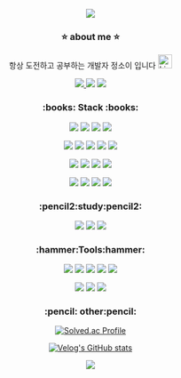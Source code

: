 <p align="center">
<img src ="https://capsule-render.vercel.app/api?type=wave&color=auto&height=300&section=header&text=Soi%20Jeong&fontSize=90">
</p>

 <h3  align = center>⭐ about me ⭐</h3>
 <p align="center">
항상 도전하고 공부하는 개발자 정소이 입니다
 <img src="https://raw.githubusercontent.com/Tarikul-Islam-Anik/Animated-Fluent-Emojis/master/Emojis/Smilies/Light%20Blue%20Heart.png" alt="Light Blue Heart" width="25" height="25" />
<div></div></p>
<p align="center">
 <a href="mailto:writer__soi@naver.com">
   <img src="https://img.shields.io/badge/Naver Mail-03C75A?style=flat-square&logo=Naver&logoColor=white&link=writer__soi@naver.com"/>
</a>
<img src = "https://hits.seeyoufarm.com/api/count/incr/badge.svg?url=https%3A%2F%2Fgithub.com%2Fsoijeongg&count_bg=%2356C87B&title_bg=%233876C0&icon=&icon_color=%23E7E7E7&title=hits&edge_flat=false)](https://hits.seeyoufarm.com">
  <a href="https://velog.io/@soijeongg"><img src="https://velog-readme-stats.vercel.app/api/badge?name=soijeongg"></a> 
 </p>

<h3  align = center>:books: Stack :books:</h3>
 <p align = center>
<img src="https://img.shields.io/badge/python-3776AB?&style=for-the-flat&logo=python&logoColor=white">
<img src = "https://img.shields.io/badge/HTML5-E34F26?&style=for-the-flat&logo=HTML5&logoColor=white">
<img src = "https://img.shields.io/badge/MYSQL-4479A1?&style=for-the-flat&logo=MYSQL&logoColor=white">
<img src = "https://img.shields.io/badge/Git-4479A1?&style=for-the-flat&logo=Git&logoColor=white">
 </p>
  <p align = center>
<img src = "https://img.shields.io/badge/Fastapi-009688?&style=for-the-flat&logo=Fastapi&logoColor=white">
<img src = "https://img.shields.io/badge/mongodb-47A248?&style=for-the-flat&logo=mongodb&logoColor=white">
<img src = "https://img.shields.io/badge/jquery-0769AD?&style=for-the-flat&logo=jquery&logoColor=white">
<img src = "https://img.shields.io/badge/jinja-B41717?&style=for-the-flat&logo=jinja&logoColor=white">
<img src = "https://img.shields.io/badge/javascript-F7DF1E?&style=for-the-flat&logo=javascript&logoColor=white">
   </p>
 <p align = center>
<img src = "https://img.shields.io/badge/express-000000?&style=for-the-flat&logo=express&logoColor=white">
<img src = "https://img.shields.io/badge/amazonaws-232F3E?&style=for-the-flat&logo=amazonaws&logoColor=white">
<img src = "https://img.shields.io/badge/googlecloud-4285F4?&style=for-the-flat&logo=googlecloud&logoColor=white">
<img src = "https://img.shields.io/badge/node.js-339933?&style=for-the-flat&logo=nodedotjs&logoColor=white">
</p>
 <p align = center>
<img src = "https://img.shields.io/badge/docker-2496ED?&style=for-the-flat&logo=docker&logoColor=white">
<img src="https://img.shields.io/badge/Typescript-3178C6?style=for-the-flat&logo=Typescript&logoColor=white"/>
  <img src = "https://img.shields.io/badge/apachekafka-231F20?&style=for-the-flat&logo=apachekafka&logoColor=white">
  <img src = "https://img.shields.io/badge/nestjs-E0234E?&style=for-the-flat&logo=nestjs&logoColor=white">
 </p>
<h3  align = center>:pencil2:study:pencil2:</h3>
 <p align = center>
<!--<img src = "https://img.shields.io/badge/C-A8B9CC?&style=for-the-flat&logo=C&logoColor=white">-->
<!--<img src = "https://img.shields.io/badge/c++-00599C?&style=for-the-flat&logo=cplusplus&logoColor=white">-->
<!--<img src = "https://img.shields.io/badge/csharp-512BD4?&style=for-the-flat&logo=csharp&logoColor=white"> -->
<img src="https://img.shields.io/badge/java-007396?&style=for-the-flat&logo=openjdk&logoColor=white"> 
<img src = "https://img.shields.io/badge/kubernetes-326CE5?&style=for-the-flat&logo=kubernetes&logoColor=white">
<img src = "https://img.shields.io/badge/spring-6DB33F?&style=for-the-flat&logo=spring&logoColor=white">

<!--<img src = "https://img.shields.io/badge/swift-F05138?&style=for-the-flat&logo=swift&logoColor=white">-->
</p>
<h3 align = center>:hammer:Tools:hammer:</h3>
<p align = center>
<img src ="https://img.shields.io/badge/Visual%20Studio%20Code-007ACC?&style=for-the-flat&logo=Visual%20Studio%20Code&logoColor=white">
<img src ="https://img.shields.io/badge/intellijidea-000000?&style=for-the-flat&logo=intellijidea&logoColor=white">
<img src ="https://img.shields.io/badge/Eclipse%20IDE-2C2255?&style=for-the-flat&logo=Eclipse%20IDE&logoColor=white">
<img src="https://img.shields.io/badge/Postman-FF6C37?style=for-the-flat&logo=Postman&logoColor=white"/>
<img src="https://img.shields.io/badge/Insomnia-4000BF?style=for-the-flat&logo=insomnia&logoColor=white"/>
</p>
<p align = center>
 <img src="https://img.shields.io/badge/apachejmeter-D22128?style=for-the-flat&logo=apachejmeter&logoColor=white"/>
<img src="https://img.shields.io/badge/prometheus-E6522C?style=for-the-flat&logo=prometheus&logoColor=white"/>
<img src="https://img.shields.io/badge/Grafana-F46800?style=for-the-flat&logo=Grafana&logoColor=white"/>
</p>

<h3 align = center>:pencil: other:pencil:</h3>
<div align = center>
 
 [![Solved.ac Profile](http://mazassumnida.wtf/api/v2/generate_badge?boj=ninosoi2001)](https://solved.ac/ninosoi2001/)
<div></div>
 
 [![Velog's GitHub stats](https://velog-readme-stats.vercel.app/api?name=soijeongg)]([https://velog.io/@soijeongg])
<div></div>
<img src ="https://github-readme-stats.vercel.app/api?username=soijeongg&show_icons=true&theme=react)](https://github.com/soijeongg/github-readme-stats)">
<div></div>


</div>

